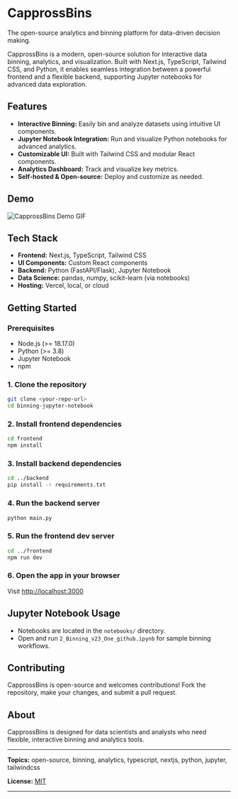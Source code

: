 # CapprossBins

The open-source analytics and binning platform for data-driven decision making.

CapprossBins is a modern, open-source solution for interactive data binning, analytics, and visualization. Built with Next.js, TypeScript, Tailwind CSS, and Python, it enables seamless integration between a powerful frontend and a flexible backend, supporting Jupyter notebooks for advanced data exploration.

## Features

- **Interactive Binning:** Easily bin and analyze datasets using intuitive UI components.
- **Jupyter Notebook Integration:** Run and visualize Python notebooks for advanced analytics.
- **Customizable UI:** Built with Tailwind CSS and modular React components.
- **Analytics Dashboard:** Track and visualize key metrics.
- **Self-hosted & Open-source:** Deploy and customize as needed.

## Demo

![CapprossBins Demo GIF](frontend/public/globe.svg)

## Tech Stack

- **Frontend:** Next.js, TypeScript, Tailwind CSS
- **UI Components:** Custom React components
- **Backend:** Python (FastAPI/Flask), Jupyter Notebook
- **Data Science:** pandas, numpy, scikit-learn (via notebooks)
- **Hosting:** Vercel, local, or cloud

## Getting Started

### Prerequisites

- Node.js (>= 18.17.0)
- Python (>= 3.8)
- Jupyter Notebook
- npm

### 1. Clone the repository

```bash
git clone <your-repo-url>
cd binning-jupyter-notebook
```

### 2. Install frontend dependencies

```bash
cd frontend
npm install
```

### 3. Install backend dependencies

```bash
cd ../backend
pip install -r requirements.txt
```

### 4. Run the backend server

```bash
python main.py
```

### 5. Run the frontend dev server

```bash
cd ../frontend
npm run dev
```

### 6. Open the app in your browser

Visit [http://localhost:3000](http://localhost:3000)

## Jupyter Notebook Usage

- Notebooks are located in the `notebooks/` directory.
- Open and run `2_Binning_v23_One_github.ipynb` for sample binning workflows.

## Contributing

CapprossBins is open-source and welcomes contributions! Fork the repository, make your changes, and submit a pull request.

## About

CapprossBins is designed for data scientists and analysts who need flexible, interactive binning and analytics tools.

---

**Topics:** open-source, binning, analytics, typescript, nextjs, python, jupyter, tailwindcss

**License:** [MIT](LICENSE)

---
